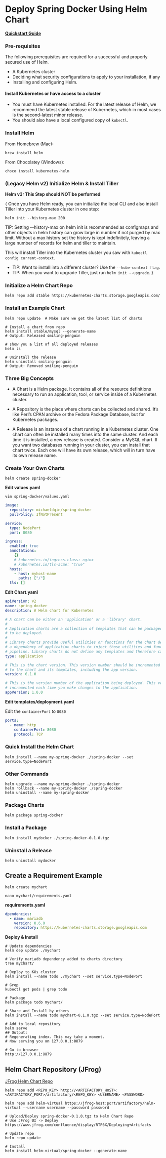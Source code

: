 # Deploy Spring Docker Using Helm Chart

**[Quickstart Guide](https://helm.sh/docs/intro/quickstart/)**

### Pre-requisites

The following prerequisites are required for a successful and properly secured use of Helm.

- A Kubernetes cluster
- Deciding what security configurations to apply to your installation, if any
- Installing and configuring Helm.

#### Install Kubernetes or have access to a cluster

- You must have Kubernetes installed. For the latest release of Helm, we recommend the latest stable release of Kubernetes, which in most cases is the second-latest minor release.
- You should also have a local configured copy of `kubectl`.

### Install Helm

From Homebrew (Mac):

```shell
brew install helm
```

From Chocolatey (Windows):

```shell
choco install kubernetes-helm
```

### (Legacy Helm v2) Initialize Helm & Install Tiller

**Helm v3: This Step should NOT be performed**

{
Once you have Helm ready, you can initialize the local CLI and also install Tiller into your Kubernetes cluster in one step:

```shell
helm init --history-max 200
```

TIP: Setting --history-max on helm init is recommended as configmaps and other objects in helm history can grow large in number if not purged by max limit. Without a max history set the history is kept indefinitely, leaving a large number of records for helm and tiller to maintain.

This will install Tiller into the Kubernetes cluster you saw with `kubectl config current-context`.

- TIP: Want to install into a different cluster? Use the `--kube-context flag`.
- TIP: When you want to upgrade Tiller, just run `helm init --upgrade`.
}

### Initialize a Helm Chart Repo

```shell
helm repo add stable https://kubernetes-charts.storage.googleapis.com/
```

### Install an Example Chart

```shell
helm repo update  # Make sure we get the latest list of charts

# Install a chart from repo
helm install stable/mysql --generate-name
# Output: Released smiling-penguin

# show you a list of all deployed releases
helm ls

# Uninstall the release
helm uninstall smiling-penguin
# Output: Removed smiling-penguin
```

### Three Big Concepts

- A Chart is a Helm package. It contains all of the resource definitions necessary to run an application, tool, or service inside of a Kubernetes cluster.

- A Repository is the place where charts can be collected and shared. It’s like Perl’s CPAN archive or the Fedora Package Database, but for Kubernetes packages.

- A Release is an instance of a chart running in a Kubernetes cluster. One chart can often be installed many times into the same cluster. And each time it is installed, a new release is created. Consider a MySQL chart. If you want two databases running in your cluster, you can install that chart twice. Each one will have its own release, which will in turn have its own release name.

### Create Your Own Charts

```shell
helm create spring-docker
```

**Edit values.yaml**

```shell
vim spring-docker/values.yaml
```

```yaml
image:
  repository: michaeldqin/spring-docker
  pullPolicy: IfNotPresent

service:
  type: NodePort
  port: 8080

ingress:
  enabled: true
  annotations:
    {}
    # kubernetes.io/ingress.class: nginx
    # kubernetes.io/tls-acme: "true"
  hosts:
    - host: myhost-name
      paths: ["/"]
  tls: []
```

**Edit Chart.yaml**

```yaml
apiVersion: v2
name: spring-docker
description: A Helm chart for Kubernetes

# A chart can be either an 'application' or a 'library' chart.
#
# Application charts are a collection of templates that can be packaged into versioned archives
# to be deployed.
#
# Library charts provide useful utilities or functions for the chart developer. They're included as
# a dependency of application charts to inject those utilities and functions into the rendering
# pipeline. Library charts do not define any templates and therefore cannot be deployed.
type: application

# This is the chart version. This version number should be incremented each time you make changes
# to the chart and its templates, including the app version.
version: 0.1.0

# This is the version number of the application being deployed. This version number should be
# incremented each time you make changes to the application.
appVersion: 1.0.0
```

**Edit templates/deployment.yaml**

Edit the `containerPort` to `8080`

```yaml
ports:
  - name: http
    containerPort: 8080
    protocol: TCP
```

### Quick Install the Helm Chart

```shell
helm install --name my-spring-docker ./spring-docker --set service.type=NodePort
```

### Other Commands

```shell
helm upgrade --name my-spring-docker ./spring-docker
helm rollback --name my-spring-docker ./spring-docker
helm uninstall --name my-spring-docker
```

### Package Charts

```shell
helm package spring-docker
```

### Install a Package

```shell
helm install mydocker ./spring-docker-0.1.0.tgz
```

### Uninstall a Release

```shell
helm uninstall mydocker
```

## Create a Requirement Example

```shell
helm create mychart

nano mychart/requirements.yaml
```

**requirements.yaml**
```yaml
dpendencies:
  - name: mariadb
    version: 0.6.0
    repository: https://kubernetes-charts.storage.googleapis.com
```

**Deploy & Install**
```shell
# Update dependencies
helm dep update ./mychart

# Verify mariadb dependency added to charts directory
tree mychart/

# Deploy to K8s cluster
helm install --name todo ./mychart --set service.type=NodePort

# Grep
kubectl get pods | grep todo

# Package
helm package todo mychart/

# Share and Install by others
helm install --name todo mychart-0.1.0.tgz --set service.type=NodePort

# Add to local repository
helm serve
## Output:
# Regenerating index. This may take a moment.
# Now serving you on 127.0.0.1:8879

# Go to browser
http://127.0.0.1:8879
```

## Helm Chart Repository (JFrog)

[JFrog Helm Chart Repo](https://www.jfrog.com/confluence/display/RTF6X/Helm+Chart+Repositories)

```shell
helm repo add <REPO_KEY> http://<ARTIFACTORY_HOST>:<ARTIFACTORY_PORT>/artifactory/<REPO_KEY> <USERNAME> <PASSWORD>

helm repo add helm-virtual https://jfrog-host:port/artifactory/helm-virtual --username username --password password

# Upload/Deploy spring-docker-0.1.0.tgz to Helm Chart Repo
# Use JFrog UI -> Deploy
https://www.jfrog.com/confluence/display/RTF6X/Deploying+Artifacts

# Update repo
helm repo update

# Install
helm install helm-virtual/spring-docker --generate-name
```
